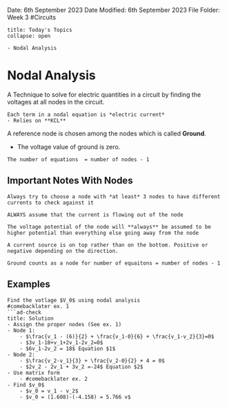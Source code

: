 Date: 6th September 2023
Date Modified: 6th September 2023
File Folder: Week 3
#Circuits

```ad-abstract
title: Today's Topics
collapse: open

- Nodal Analysis

```

# Nodal Analysis

A Technique to solve for electric quantities in a circuit by finding the voltages at all nodes in the circuit.

```ad-note
Each term in a nodal equation is *electric current*
- Relies on **KCL**
```

A reference node is chosen among the nodes which is called **Ground**. 
- The voltage value of ground is zero.

```ad-important
The number of equations  = number of nodes - 1
```


## Important Notes With Nodes

```ad-hint
Always try to choose a node with *at least* 3 nodes to have different currents to check against it
```

```ad-note
ALWAYS assume that the current is flowing out of the node
```

```ad-note
The voltage potential of the node will **always** be assumed to be higher potential than everything else going away from the node
```

```ad-note
A current source is on top rather than on the bottom. Positive or negative depending on the direction.
```

```ad-warning
Ground counts as a node for number of equaitons = number of nodes - 1
```
## Examples
```ad-example
Find the votlage $V_0$ using nodal analysis
#comebacklater ex. 1
```ad-check
title: Solution
- Assign the proper nodes (See ex. 1)
- Node 1:
	- $\frac{v_1 - (6)}{2} + \frac{v_1-0}{6} + \frac{v_1-v_2}{3}=0$
	- $3v_1-18+v_1+2v_1-2v_2=0$
	- $6v_1-2v_2 = 18$ Equation $1$
- Node 2:
	- $\frac{v_2-v_1}{3} + \frac{v_2-0}{2} + 4 = 0$
	- $2v_2 - 2v_1 + 3v_2 =-24$ Equation $2$
- Use matrix form
	- #comebacklater ex. 2
- Find $v_0$
	- $v_0 = v_1 - v_2$
	- $v_0 = (1.608)-(-4.158) = 5.766 v$
```







